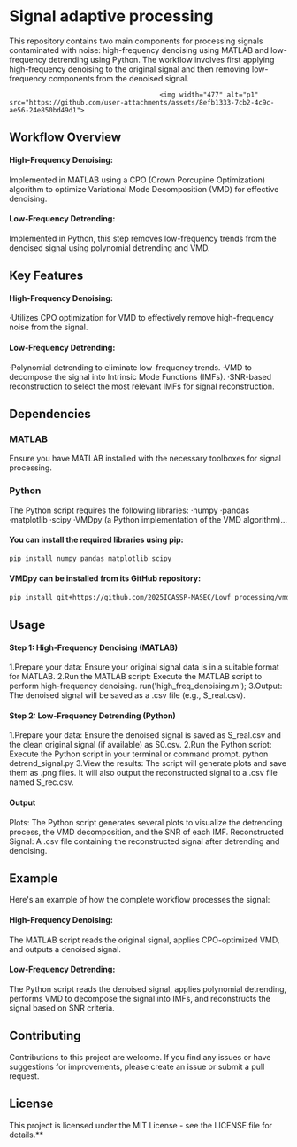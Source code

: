 # Signal adaptive processing
This repository contains two main components for processing signals contaminated with noise: high-frequency denoising using MATLAB and low-frequency detrending using Python. The workflow involves first applying high-frequency denoising to the original signal and then removing low-frequency components from the denoised signal.

                                          <img width="477" alt="p1" src="https://github.com/user-attachments/assets/8efb1333-7cb2-4c9c-ae56-24e850bd49d1">

## Workflow Overview
#### High-Frequency Denoising: 
Implemented in MATLAB using a CPO (Crown Porcupine Optimization) algorithm to optimize Variational Mode Decomposition (VMD) for effective denoising.
#### Low-Frequency Detrending: 
Implemented in Python, this step removes low-frequency trends from the denoised signal using polynomial detrending and VMD.
## Key Features
#### High-Frequency Denoising:
·Utilizes CPO optimization for VMD to effectively remove high-frequency noise from the signal.
#### Low-Frequency Detrending:
·Polynomial detrending to eliminate low-frequency trends.
·VMD to decompose the signal into Intrinsic Mode Functions (IMFs).
·SNR-based reconstruction to select the most relevant IMFs for signal reconstruction.
## Dependencies
### MATLAB
Ensure you have MATLAB installed with the necessary toolboxes for signal processing.
### Python
The Python script requires the following libraries:
·numpy
·pandas
·matplotlib
·scipy
·VMDpy (a Python implementation of the VMD algorithm)...
#### You can install the required libraries using pip:
```bash
pip install numpy pandas matplotlib scipy
```
#### VMDpy can be installed from its GitHub repository:
```bash
pip install git+https://github.com/2025ICASSP-MASEC/Lowf processing/vmdpy.py
````
## Usage
#### Step 1: High-Frequency Denoising (MATLAB)
1.Prepare your data: Ensure your original signal data is in a suitable format for MATLAB.
2.Run the MATLAB script: Execute the MATLAB script to perform high-frequency denoising.
run('high_freq_denoising.m');
3.Output: The denoised signal will be saved as a .csv file (e.g., S_real.csv).
#### Step 2: Low-Frequency Detrending (Python)
1.Prepare your data: Ensure the denoised signal is saved as S_real.csv and the clean original signal (if available) as S0.csv.
2.Run the Python script: Execute the Python script in your terminal or command prompt.
python detrend_signal.py
3.View the results: The script will generate plots and save them as .png files. It will also output the reconstructed signal to a .csv file named S_rec.csv.
#### Output
Plots: The Python script generates several plots to visualize the detrending process, the VMD decomposition, and the SNR of each IMF.
Reconstructed Signal: A .csv file containing the reconstructed signal after detrending and denoising.
## Example
Here's an example of how the complete workflow processes the signal:
#### High-Frequency Denoising:
The MATLAB script reads the original signal, applies CPO-optimized VMD, and outputs a denoised signal.
#### Low-Frequency Detrending:
The Python script reads the denoised signal, applies polynomial detrending, performs VMD to decompose the signal into IMFs, and reconstructs the signal based on SNR criteria.
## Contributing
Contributions to this project are welcome. If you find any issues or have suggestions for improvements, please create an issue or submit a pull request.
## License
This project is licensed under the MIT License - see the LICENSE file for details.**






